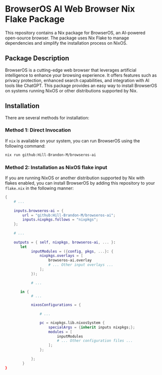 # BrowserOS AI Web Browser Nix Flake Package

This repository contains a Nix package for BrowserOS, an AI-powered open-source browser. The package uses Nix Flake to manage dependencies and simplify the installation process on NixOS.

## Package Description

BrowserOS is a cutting-edge web browser that leverages artificial intelligence to enhance your browsing experience. It offers features such as privacy protection, enhanced search capabilities, and integration with AI tools like ChatGPT. This package provides an easy way to install BrowserOS on systems running NixOS or other distributions supported by Nix.

## Installation

There are several methods for installation:

### Method 1: Direct Invocation
If `nix` is available on your system, you can run BrowserOS using the following command:
```bash
nix run github:Hill-Brandon-M/browseros-ai
```

### Method 2: Installation as NixOS flake input
If you are running NixOS or another distribution supported by Nix with flakes enabled, you can install BrowserOS by adding this repository to your `flake.nix` in the following manner:
```nix
{
    # ...
    
    inputs.browseros-ai = {
        url = "github:Hill-Brandon-M/browseros-ai";
        inputs.nixpkgs.follows = "nixpkgs";
    };
    
    # ...
    
    outputs = { self, nixpkgs, browseros-ai, ... }:
       let
            inputModules = ({config, pkgs, ...}: {
                nixpkgs.overlays = [ 
                    browseros-ai.overlay 
                    # ... Other input overlays ...
                ];
            });
          
            # ...

       in {
            # ...

            nixosConfigurations = {
                
                # ...

                pc = nixpkgs.lib.nixosSystem {
                    specialArgs = {inherit inputs nixpkgs;};
                    modules = [
                        inputModules
                        # ... Other configuration files ...
                    ];
                };
            
            };
        }
}

```
